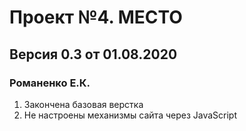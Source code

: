# Проект №4. МЕСТО
## Версия 0.3 от 01.08.2020

### Романенко Е.К.

1. Закончена базовая верстка
2. Не настроены механизмы сайта через JavaScript


